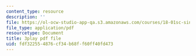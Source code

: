 ```yaml
---
content_type: resource
description: ''
file: https://ol-ocw-studio-app-qa.s3.amazonaws.com/courses/18-01sc-single-variable-calculus-fall-2010/fdf322554876cf34b68ff60ff40fd473_4sTKcvYMNxk.pdf
file_type: application/pdf
resourcetype: Document
title: 3play pdf file
uid: fdf32255-4876-cf34-b68f-f60ff40fd473
---
```

